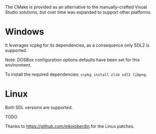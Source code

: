 The CMake is provided as an alternative to the manually-crafted Visual Studio solutions, but over time was expanded to support other platforms.

# Windows

It leverages vcpkg for its dependencies, as a consequence only SDL2 is supported.

Note: DOSBox configuration options defaults have been set for this environment.

To install the required dependencies: ```vcpkg install zlib sdl2 libpng```.

# Linux

Both SDL versions are supported.

TODO

Thanks to https://github.com/mkoloberdin for the Linux patches.
